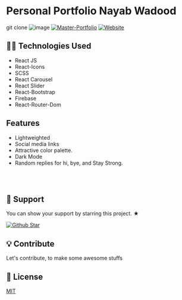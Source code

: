 # Personal Portfolio Nayab Wadood

git clone
![image](https://user-images.githubusercontent.com/86098390/222922881-b38d655d-df02-4dc8-a419-a6efa50f1916.png)
[![Master-Portfolio](src/assets/img/mp-web.png)](https://vima.netlify.app/)
[![Website](https://img.shields.io/website?style=for-the-badge&up_message=Demo&url=https%3A%2F%2Fvima.netlify.app%2F)](https://vima.netlify.app/)

## 👨‍💻 Technologies Used

- React JS
- React-Icons
- SCSS
- React Carousel
- React Slider
- React-Bootstrap
- Firebase
- React-Router-Dom

## Features

- Lightweighted
- Social media links
- Attractive color palette.
- Dark Mode
- Random replies for hi, bye, and Stay Strong.

<br><br>

## 💖 Support

<p>You can show your support by starring this project. ★</p>
<a href="https://github.com/arifszn/gitprofile/stargazers">
  <img src="https://img.shields.io/github/stars/arifszn/gitprofile?style=social" alt="Github Star">
</a>

## 💡 Contribute

Let's contribute, to make some awesome stuffs

## 📄 License

[MIT](https://github.com/arifszn/gitprofile/blob/main/LICENSE)
